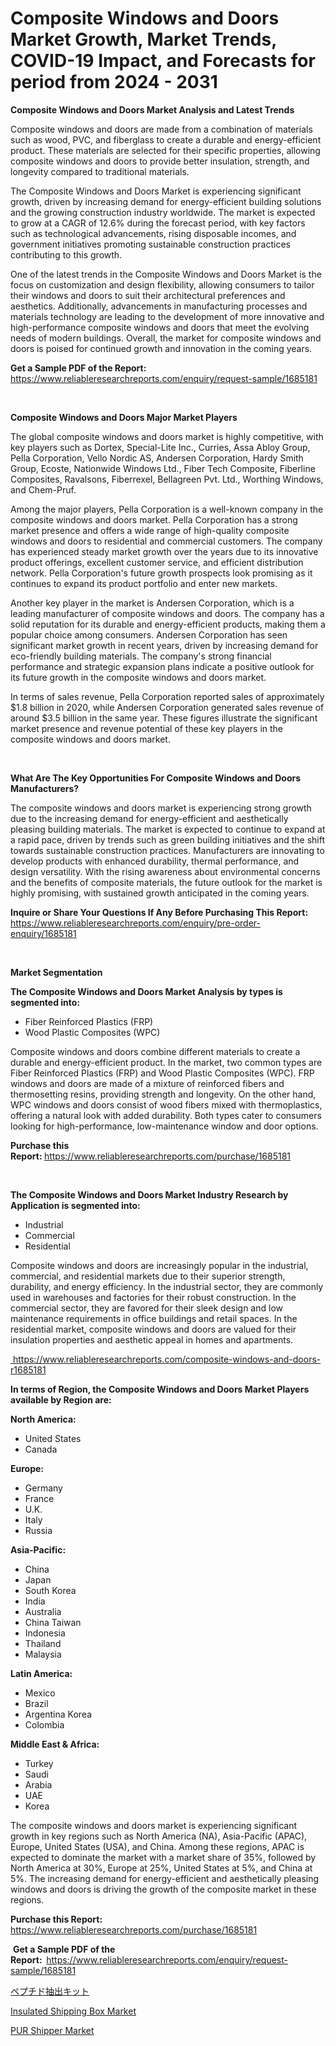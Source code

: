 <p><h1>Composite Windows and Doors Market Growth, Market Trends, COVID-19 Impact, and Forecasts for period from 2024 - 2031</h1></p><p><strong>Composite Windows and Doors Market Analysis and Latest Trends</strong></p>
<p><p>Composite windows and doors are made from a combination of materials such as wood, PVC, and fiberglass to create a durable and energy-efficient product. These materials are selected for their specific properties, allowing composite windows and doors to provide better insulation, strength, and longevity compared to traditional materials.</p><p>The Composite Windows and Doors Market is experiencing significant growth, driven by increasing demand for energy-efficient building solutions and the growing construction industry worldwide. The market is expected to grow at a CAGR of 12.6% during the forecast period, with key factors such as technological advancements, rising disposable incomes, and government initiatives promoting sustainable construction practices contributing to this growth.</p><p>One of the latest trends in the Composite Windows and Doors Market is the focus on customization and design flexibility, allowing consumers to tailor their windows and doors to suit their architectural preferences and aesthetics. Additionally, advancements in manufacturing processes and materials technology are leading to the development of more innovative and high-performance composite windows and doors that meet the evolving needs of modern buildings. Overall, the market for composite windows and doors is poised for continued growth and innovation in the coming years.</p></p>
<p><strong>Get a Sample PDF of the Report:&nbsp;</strong> <a href="https://www.reliableresearchreports.com/enquiry/request-sample/1685181">https://www.reliableresearchreports.com/enquiry/request-sample/1685181</a></p>
<p>&nbsp;</p>
<p><strong>Composite Windows and Doors Major Market Players</strong></p>
<p><p>The global composite windows and doors market is highly competitive, with key players such as Dortex, Special-Lite Inc., Curries, Assa Abloy Group, Pella Corporation, Vello Nordic AS, Andersen Corporation, Hardy Smith Group, Ecoste, Nationwide Windows Ltd., Fiber Tech Composite, Fiberline Composites, Ravalsons, Fiberrexel, Bellagreen Pvt. Ltd., Worthing Windows, and Chem-Pruf.</p><p>Among the major players, Pella Corporation is a well-known company in the composite windows and doors market. Pella Corporation has a strong market presence and offers a wide range of high-quality composite windows and doors to residential and commercial customers. The company has experienced steady market growth over the years due to its innovative product offerings, excellent customer service, and efficient distribution network. Pella Corporation's future growth prospects look promising as it continues to expand its product portfolio and enter new markets.</p><p>Another key player in the market is Andersen Corporation, which is a leading manufacturer of composite windows and doors. The company has a solid reputation for its durable and energy-efficient products, making them a popular choice among consumers. Andersen Corporation has seen significant market growth in recent years, driven by increasing demand for eco-friendly building materials. The company's strong financial performance and strategic expansion plans indicate a positive outlook for its future growth in the composite windows and doors market.</p><p>In terms of sales revenue, Pella Corporation reported sales of approximately $1.8 billion in 2020, while Andersen Corporation generated sales revenue of around $3.5 billion in the same year. These figures illustrate the significant market presence and revenue potential of these key players in the composite windows and doors market.</p></p>
<p>&nbsp;</p>
<p><strong>What Are The Key Opportunities For Composite Windows and Doors Manufacturers?</strong></p>
<p><p>The composite windows and doors market is experiencing strong growth due to the increasing demand for energy-efficient and aesthetically pleasing building materials. The market is expected to continue to expand at a rapid pace, driven by trends such as green building initiatives and the shift towards sustainable construction practices. Manufacturers are innovating to develop products with enhanced durability, thermal performance, and design versatility. With the rising awareness about environmental concerns and the benefits of composite materials, the future outlook for the market is highly promising, with sustained growth anticipated in the coming years.</p></p>
<p><strong>Inquire or Share Your Questions If Any Before Purchasing This Report:</strong> <a href="https://www.reliableresearchreports.com/enquiry/pre-order-enquiry/1685181">https://www.reliableresearchreports.com/enquiry/pre-order-enquiry/1685181</a></p>
<p>&nbsp;</p>
<p><strong>Market Segmentation</strong></p>
<p><strong>The Composite Windows and Doors Market Analysis by types is segmented into:</strong></p>
<p><ul><li>Fiber Reinforced Plastics (FRP)</li><li>Wood Plastic Composites (WPC)</li></ul></p>
<p><p>Composite windows and doors combine different materials to create a durable and energy-efficient product. In the market, two common types are Fiber Reinforced Plastics (FRP) and Wood Plastic Composites (WPC). FRP windows and doors are made of a mixture of reinforced fibers and thermosetting resins, providing strength and longevity. On the other hand, WPC windows and doors consist of wood fibers mixed with thermoplastics, offering a natural look with added durability. Both types cater to consumers looking for high-performance, low-maintenance window and door options.</p></p>
<p><strong>Purchase this Report:&nbsp;</strong><a href="https://www.reliableresearchreports.com/purchase/1685181">https://www.reliableresearchreports.com/purchase/1685181</a></p>
<p>&nbsp;</p>
<p><strong>The Composite Windows and Doors Market Industry Research by Application is segmented into:</strong></p>
<p><ul><li>Industrial</li><li>Commercial</li><li>Residential</li></ul></p>
<p><p>Composite windows and doors are increasingly popular in the industrial, commercial, and residential markets due to their superior strength, durability, and energy efficiency. In the industrial sector, they are commonly used in warehouses and factories for their robust construction. In the commercial sector, they are favored for their sleek design and low maintenance requirements in office buildings and retail spaces. In the residential market, composite windows and doors are valued for their insulation properties and aesthetic appeal in homes and apartments.</p></p>
<p><a href="https://www.reliableresearchreports.com/composite-windows-and-doors-r1685181">&nbsp;https://www.reliableresearchreports.com/composite-windows-and-doors-r1685181</a></p>
<p><strong>In terms of Region, the Composite Windows and Doors Market Players available by Region are:</strong></p>
<p>
    <p> <strong> North America: </strong>
        <ul>
            <li>United States</li>
            <li>Canada</li>
        </ul>
        </p> 
    <p> <strong> Europe: </strong>
        <ul>
            <li>Germany</li>
            <li>France</li>
            <li>U.K.</li>
            <li>Italy</li>
            <li>Russia</li>
        </ul>
        </p> 
    <p> <strong> Asia-Pacific: </strong>
        <ul>
            <li>China</li>
            <li>Japan</li>
            <li>South Korea</li>
            <li>India</li>
            <li>Australia</li>
            <li>China Taiwan</li>
            <li>Indonesia</li>
            <li>Thailand</li>
            <li>Malaysia</li>
        </ul>
        </p> 
    <p> <strong> Latin America: </strong>
        <ul>
            <li>Mexico</li>
            <li>Brazil</li>
            <li>Argentina Korea</li>
            <li>Colombia</li>
        </ul>
        </p> 
    <p> <strong> Middle East & Africa: </strong>
        <ul>
            <li>Turkey</li>
            <li>Saudi</li>
            <li>Arabia</li>
            <li>UAE</li>
            <li>Korea</li>
        </ul>
    </p>
    </p>
<p><p>The composite windows and doors market is experiencing significant growth in key regions such as North America (NA), Asia-Pacific (APAC), Europe, United States (USA), and China. Among these regions, APAC is expected to dominate the market with a market share of 35%, followed by North America at 30%, Europe at 25%, United States at 5%, and China at 5%. The increasing demand for energy-efficient and aesthetically pleasing windows and doors is driving the growth of the composite market in these regions.</p></p>
<p><strong>Purchase this Report: </strong><a href="https://www.reliableresearchreports.com/purchase/1685181">https://www.reliableresearchreports.com/purchase/1685181</a></p>
<p>&nbsp;<strong>Get a Sample PDF of the Report:&nbsp;&nbsp;</strong><a href="https://www.reliableresearchreports.com/enquiry/request-sample/1685181">https://www.reliableresearchreports.com/enquiry/request-sample/1685181</a></p>
<p><strong></strong></p>
<p><p><a href="https://github.com/LeoraEber/Market-Research-Report-List-1/blob/main/8825614144476.md">ペプチド抽出キット</a></p><p><a href="https://github.com/kathiaseamanalvaradovlprc2h/Market-Research-Report-List-3/blob/main/insulated-shipping-box-market.md">Insulated Shipping Box Market</a></p><p><a href="https://github.com/wusalecollins540tpqoz/Market-Research-Report-List-3/blob/main/pur-shipper-market.md">PUR Shipper Market</a></p></p>